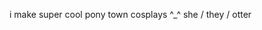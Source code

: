 i make super cool pony town cosplays ^_^ 
she / they / otter

<!---
INV4D3RZ/INV4D3RZ is a ✨ special ✨ repository because its `README.md` (this file) appears on your GitHub profile.
You can click the Preview link to take a look at your changes.
--->
